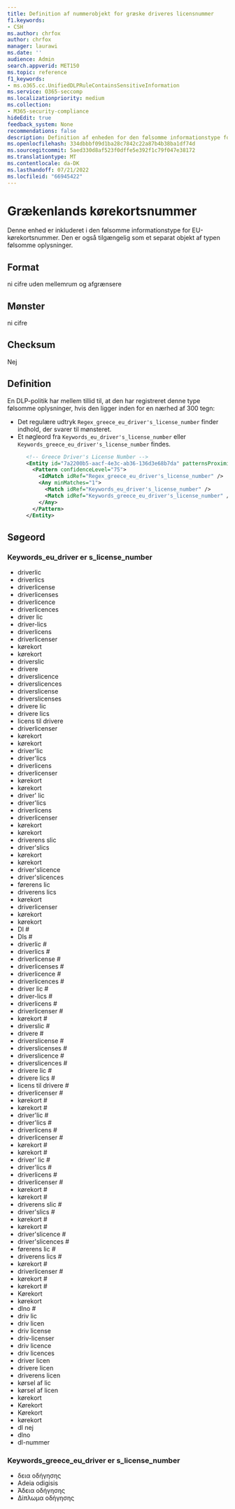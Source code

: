 ```yaml
---
title: Definition af nummerobjekt for græske driveres licensnummer
f1.keywords:
- CSH
ms.author: chrfox
author: chrfox
manager: laurawi
ms.date: ''
audience: Admin
search.appverid: MET150
ms.topic: reference
f1_keywords:
- ms.o365.cc.UnifiedDLPRuleContainsSensitiveInformation
ms.service: O365-seccomp
ms.localizationpriority: medium
ms.collection:
- M365-security-compliance
hideEdit: true
feedback_system: None
recommendations: false
description: Definition af enheden for den følsomme informationstype for den græske drivers licensnummer.
ms.openlocfilehash: 334dbbbf09d1ba28c7842c22a87b4b38ba1df74d
ms.sourcegitcommit: 5aed330d8af523f0dffe5e392f1c79f047e38172
ms.translationtype: MT
ms.contentlocale: da-DK
ms.lasthandoff: 07/21/2022
ms.locfileid: "66945422"
---
```

# <a name="greece-drivers-license-number"></a>Grækenlands kørekortsnummer

Denne enhed er inkluderet i den følsomme informationstype for EU-kørekortsnummer. Den er også tilgængelig som et separat objekt af typen følsomme oplysninger.

## <a name="format"></a>Format

ni cifre uden mellemrum og afgrænsere

## <a name="pattern"></a>Mønster

ni cifre

## <a name="checksum"></a>Checksum

Nej

## <a name="definition"></a>Definition

En DLP-politik har mellem tillid til, at den har registreret denne type følsomme oplysninger, hvis den ligger inden for en nærhed af 300 tegn:

- Det regulære udtryk `Regex_greece_eu_driver's_license_number` finder indhold, der svarer til mønsteret.
- Et nøgleord fra `Keywords_eu_driver's_license_number` eller `Keywords_greece_eu_driver's_license_number` findes.

```xml
      <!-- Greece Driver's License Number -->
      <Entity id="7a2200b5-aacf-4e3c-ab36-136d3e68b7da" patternsProximity="300" recommendedConfidence="75">
        <Pattern confidenceLevel="75">
          <IdMatch idRef="Regex_greece_eu_driver's_license_number" />
          <Any minMatches="1">
            <Match idRef="Keywords_eu_driver's_license_number" />
            <Match idRef="Keywords_greece_eu_driver's_license_number" />
          </Any>
        </Pattern>
      </Entity>
```

## <a name="keywords"></a>Søgeord

### <a name="keywords_eu_drivers_license_number"></a>Keywords_eu_driver er s_license_number

- driverlic
- driverlics
- driverlicense
- driverlicenses
- driverlicence
- driverlicences
- driver lic
- driver-lics
- driverlicens
- driverlicenser
- kørekort
- kørekort
- driverslic
- drivere
- driverslicence
- driverslicences
- driverslicense
- driverslicenses
- drivere lic
- drivere lics
- licens til drivere
- driverlicenser
- kørekort
- kørekort
- driver'lic
- driver'lics
- driverlicens
- driverlicenser
- kørekort
- kørekort
- driver' lic
- driver'lics
- driverlicens
- driverlicenser
- kørekort
- kørekort
- driverens slic
- driver'slics
- kørekort
- kørekort
- driver'slicence
- driver'slicences
- førerens lic
- driverens lics
- kørekort
- driverlicenser
- kørekort
- kørekort
- Dl #
- Dls #
- driverlic #
- driverlics #
- driverlicense #
- driverlicenses #
- driverlicence #
- driverlicences #
- driver lic #
- driver-lics #
- driverlicens #
- driverlicenser #
- kørekort #
- driverslic #
- drivere #
- driverslicense #
- driverslicenses #
- driverslicence #
- driverslicences #
- drivere lic #
- drivere lics #
- licens til drivere #
- driverlicenser #
- kørekort #
- kørekort #
- driver'lic #
- driver'lics #
- driverlicens #
- driverlicenser #
- kørekort #
- kørekort #
- driver' lic #
- driver'lics #
- driverlicens #
- driverlicenser #
- kørekort #
- kørekort #
- driverens slic #
- driver'slics #
- kørekort #
- kørekort #
- driver'slicence #
- driver'slicences #
- førerens lic #
- driverens lics #
- kørekort #
- driverlicenser #
- kørekort #
- kørekort #
- Kørekort
- kørekort
- dlno #
- driv lic
- driv licen
- driv license
- driv-licenser
- driv licence
- driv licences
- driver licen
- drivere licen
- driverens licen
- kørsel af lic
- kørsel af licen
- kørekort
- Kørekort
- Kørekort
- kørekort
- dl nej
- dlno
- dl-nummer

### <a name="keywords_greece_eu_drivers_license_number"></a>Keywords_greece_eu_driver er s_license_number

- δεια οδήγησης
- Adeia odigisis
- Άδεια οδήγησης
- Δίπλωμα οδήγησης